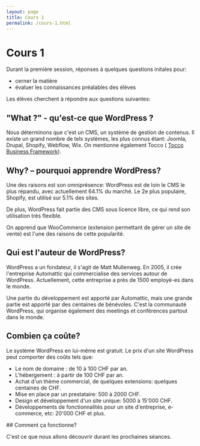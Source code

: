 ```yaml
---
layout: page
title: Cours 1
permalink: /cours-1.html
---
```


# Cours 1



Durant la première session, réponses à quelques questions initales pour:

- cerner la matière
- évaluer les connaissances préalables des élèves

Les élèves cherchent à répondre aux questions suivantes:

## "What ?" - qu'est-ce que WordPress ?

Nous déterminons que c'est un CMS, un système de gestion de contenus. Il existe un grand nombre de tels systèmes, les plus connus étant: Joomla, Drupal, Shopify, Webflow, Wix. On mentionne également Tocco ( [Tocco Business Framework](https://www.tocco.ch/)).

## Why? – pourquoi apprendre WordPress?

Une des raisons est son omniprésence: WordPress est de loin le CMS le plus répandu, avec actuellement 64.1% du marché. Le 2e plus populaire, Shopify, est utilisé sur 5.1% des sites.

De plus, WordPress fait partie des CMS sous licence libre, ce qui rend son utilisation très flexible.

On apprend que WooCommerce (extension permettant de gérer un site de vente) est l'une des raisons de cette popularité.

## Qui est l'auteur de WordPress?

WordPress a un fondateur, il s'agit de Matt Mullenweg. En 2005, il crée l'entreprise Automattic qui commercialise des services autour de WordPress. Actuellement, cette entreprise a près de 1500 employé-es dans le monde. 

Une partie du développement est apporté par Automattic, mais une grande partie est apporté par des centaines de bénévoles. C'est la communauté WordPress, qui organise également des meetings et conférences partout dans le monde.

## Combien ça coûte?

Le système WordPress en lui-même est gratuit. Le prix d'un site WordPress peut comporter des coûts tels que: 

- Le nom de domaine : de 10 à 100 CHF par an.
- L'hébergement : à partir de 100 CHF par an.
- Achat d'un thème commercial, de quelques extensions: quelques centaines de CHF.
- Mise en place par un prestataire: 500 à 2000 CHF.
- Design et développement d'un site unique: 5000 à 15'000 CHF.
- Développements de fonctionnalités pour un site d'entreprise, e-commerce, etc: 20'000 CHF et plus.

## Comment ça fonctionne?

C'est ce que nous allons découvrir durant les prochaines séances.